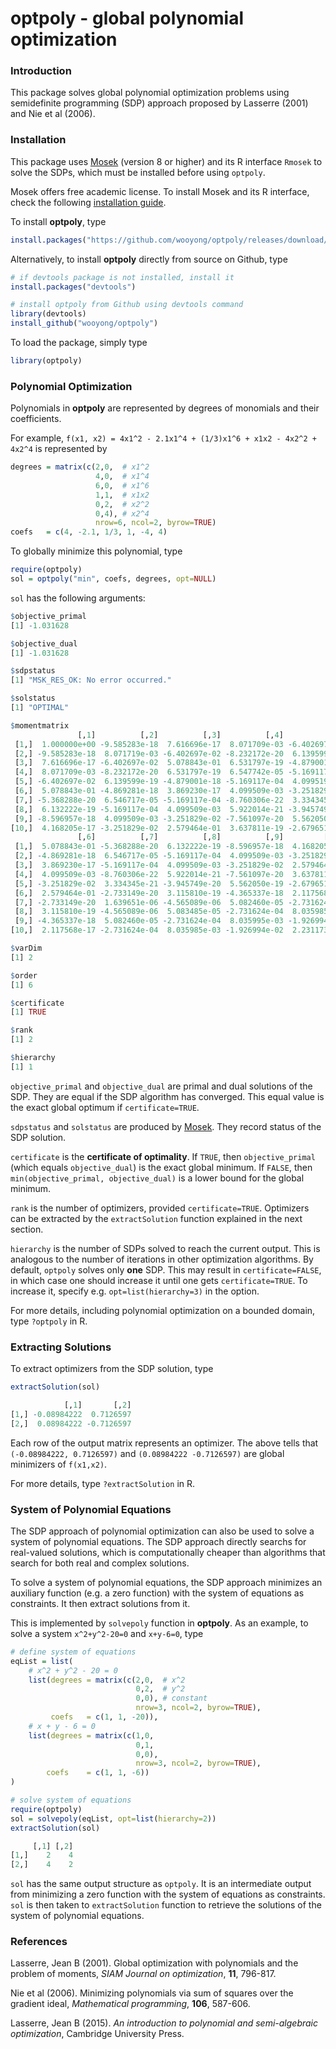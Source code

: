 # optpoly - global polynomial optimization

### Introduction

This package solves global polynomial optimization problems using semidefinite programming (SDP) approach proposed by Lasserre (2001) and Nie et al (2006).

### Installation

This package uses [Mosek](https://www.mosek.com/) (version 8 or higher) and its R interface `Rmosek` to solve the SDPs, which must be installed before using `optpoly`.

Mosek offers free academic license. To install Mosek and its R interface, check the following [installation guide](https://docs.mosek.com/9.2/rmosek/install-interface.html).

To install **optpoly**, type

```r
install.packages("https://github.com/wooyong/optpoly/releases/download/v1.3.0/optpoly_1.3.0.tar.gz", repos=NULL, type="source")
```

Alternatively, to install **optpoly** directly from source on Github, type

```r
# if devtools package is not installed, install it
install.packages("devtools")

# install optpoly from Github using devtools command
library(devtools)
install_github("wooyong/optpoly")
```

To load the package, simply type

```r
library(optpoly)
```

### Polynomial Optimization

Polynomials in **optpoly** are represented by degrees of monomials and their coefficients.

For example, `f(x1, x2) = 4x1^2 - 2.1x1^4 + (1/3)x1^6 + x1x2 - 4x2^2 + 4x2^4` is represented by

```r
degrees = matrix(c(2,0,  # x1^2
                   4,0,  # x1^4
                   6,0,  # x1^6
                   1,1,  # x1x2
                   0,2,  # x2^2
                   0,4), # x2^4
                   nrow=6, ncol=2, byrow=TRUE)
coefs   = c(4, -2.1, 1/3, 1, -4, 4)
```

To globally minimize this polynomial, type

```r
require(optpoly)
sol = optpoly("min", coefs, degrees, opt=NULL)
```

`sol` has the following arguments:

```r
$objective_primal
[1] -1.031628

$objective_dual
[1] -1.031628

$sdpstatus
[1] "MSK_RES_OK: No error occurred."

$solstatus
[1] "OPTIMAL"

$momentmatrix
               [,1]          [,2]          [,3]          [,4]          [,5]
 [1,]  1.000000e+00 -9.585283e-18  7.616696e-17  8.071709e-03 -6.402697e-02
 [2,] -9.585283e-18  8.071719e-03 -6.402697e-02 -8.232172e-20  6.139599e-19
 [3,]  7.616696e-17 -6.402697e-02  5.078843e-01  6.531797e-19 -4.879001e-18
 [4,]  8.071709e-03 -8.232172e-20  6.531797e-19  6.547742e-05 -5.169117e-04
 [5,] -6.402697e-02  6.139599e-19 -4.879001e-18 -5.169117e-04  4.099519e-03
 [6,]  5.078843e-01 -4.869281e-18  3.869230e-17  4.099509e-03 -3.251829e-02
 [7,] -5.368288e-20  6.546717e-05 -5.169117e-04 -8.760306e-22  3.334345e-21
 [8,]  6.132222e-19 -5.169117e-04  4.099509e-03  5.922014e-21 -3.945749e-20
 [9,] -8.596957e-18  4.099509e-03 -3.251829e-02 -7.561097e-20  5.562050e-19
[10,]  4.168205e-17 -3.251829e-02  2.579464e-01  3.637811e-19 -2.679651e-18
               [,6]          [,7]          [,8]          [,9]         [,10]
 [1,]  5.078843e-01 -5.368288e-20  6.132222e-19 -8.596957e-18  4.168205e-17
 [2,] -4.869281e-18  6.546717e-05 -5.169117e-04  4.099509e-03 -3.251829e-02
 [3,]  3.869230e-17 -5.169117e-04  4.099509e-03 -3.251829e-02  2.579464e-01
 [4,]  4.099509e-03 -8.760306e-22  5.922014e-21 -7.561097e-20  3.637811e-19
 [5,] -3.251829e-02  3.334345e-21 -3.945749e-20  5.562050e-19 -2.679651e-18
 [6,]  2.579464e-01 -2.733149e-20  3.115810e-19 -4.365337e-18  2.117568e-17
 [7,] -2.733149e-20  1.639651e-06 -4.565089e-06  5.082460e-05 -2.731624e-04
 [8,]  3.115810e-19 -4.565089e-06  5.083485e-05 -2.731624e-04  8.035985e-03
 [9,] -4.365337e-18  5.082460e-05 -2.731624e-04  8.035995e-03 -1.926994e-02
[10,]  2.117568e-17 -2.731624e-04  8.035985e-03 -1.926994e-02  2.231173e+00

$varDim
[1] 2

$order
[1] 6

$certificate
[1] TRUE

$rank
[1] 2

$hierarchy
[1] 1
```

`objective_primal` and `objective_dual` are primal and dual solutions of the SDP. They are equal if the SDP algorithm has converged. This equal value is the exact global optimum if `certificate=TRUE`.

`sdpstatus` and `solstatus` are produced by [Mosek](https://www.mosek.com/). They record status of the SDP solution.

`certificate` is the **certificate of optimality**. If `TRUE`, then `objective_primal` (which equals `objective_dual`) is the exact global minimum. If `FALSE`, then `min(objective_primal, objective_dual)` is a lower bound for the global minimum.

`rank` is the number of optimizers, provided `certificate=TRUE`. Optimizers can be extracted by the `extractSolution` function explained in the next section.

`hierarchy` is the number of SDPs solved to reach the current output. This is analogous to the number of iterations in other optimization algorithms. By default, `optpoly` solves only **one** SDP. This may result in `certificate=FALSE`, in which case one should increase it until one gets `certificate=TRUE`. To increase it, specify e.g. `opt=list(hierarchy=3)` in the option.

For more details, including polynomial optimization on a bounded domain, type `?optpoly` in R.

### Extracting Solutions

To extract optimizers from the SDP solution, type

```r
extractSolution(sol)

            [,1]       [,2]
[1,] -0.08984222  0.7126597
[2,]  0.08984222 -0.7126597

```

Each row of the output matrix represents an optimizer. The above tells that `(-0.08984222, 0.7126597)` and `(0.08984222 -0.7126597)` are global minimizers of `f(x1,x2)`.

For more details, type `?extractSolution` in R.

### System of Polynomial Equations

The SDP approach of polynomial optimization can also be used to solve a system of polynomial equations. The SDP approach directly searchs for real-valued solutions, which is computationally cheaper than algorithms that search for both real and complex solutions.

To solve a system of polynomial equations, the SDP approach minimizes an auxiliary function (e.g. a zero function) with the system of equations as constraints. It then extract solutions from it.

This is implemented by `solvepoly` function in **optpoly**. As an example, to solve a system `x^2+y^2-20=0` and `x+y-6=0`, type

```r
# define system of equations
eqList = list(
    # x^2 + y^2 - 20 = 0
    list(degrees = matrix(c(2,0,  # x^2
                            0,2,  # y^2
                            0,0), # constant
                            nrow=3, ncol=2, byrow=TRUE),
         coefs   = c(1, 1, -20)),
    # x + y - 6 = 0
    list(degrees = matrix(c(1,0,
                            0,1,
                            0,0),
                            nrow=3, ncol=2, byrow=TRUE),
        coefs    = c(1, 1, -6))
)

# solve system of equations
require(optpoly)
sol = solvepoly(eqList, opt=list(hierarchy=2))
extractSolution(sol)

     [,1] [,2]
[1,]    2    4
[2,]    4    2
```

`sol` has the same output structure as `optpoly`. It is an intermediate output from minimizing a zero function with the system of equations as constraints. `sol` is then taken to `extractSolution` function to retrieve the solutions of the system of polynomial equations.

### References

Lasserre, Jean B (2001). Global optimization with polynomials and the problem of moments, *SIAM Journal on optimization*, **11**, 796-817.

Nie et al (2006). Minimizing polynomials via sum of squares over the gradient ideal, *Mathematical programming*, **106**, 587-606.

Lasserre, Jean B (2015). *An introduction to polynomial and semi-algebraic optimization*, Cambridge University Press.

